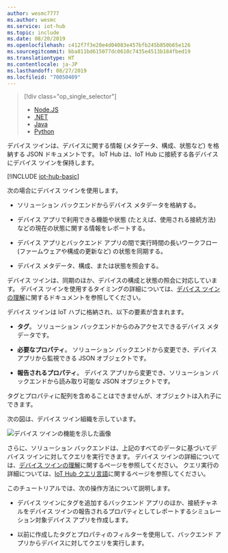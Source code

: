 ```yaml
---
author: wesmc7777
ms.author: wesmc
ms.service: iot-hub
ms.topic: include
ms.date: 08/20/2019
ms.openlocfilehash: c412f7f3e20e4d04083e457bfb245b850b65e126
ms.sourcegitcommit: bba811bd615077dc0610c7435e4513b184fbed19
ms.translationtype: HT
ms.contentlocale: ja-JP
ms.lasthandoff: 08/27/2019
ms.locfileid: "70050409"
---
```

> [!div class="op_single_selector"]
> * [Node.JS](../articles/iot-hub/iot-hub-node-node-twin-getstarted.md)
> * [.NET](../articles/iot-hub/iot-hub-csharp-csharp-twin-getstarted.md)
> * [Java](../articles/iot-hub/iot-hub-java-java-twin-getstarted.md)
> * [Python](../articles/iot-hub/iot-hub-python-twin-getstarted.md)

デバイス ツインは、デバイスに関する情報 (メタデータ、構成、状態など) を格納する JSON ドキュメントです。 IoT Hub は、IoT Hub に接続する各デバイスにデバイス ツインを保持します。

[!INCLUDE [iot-hub-basic](iot-hub-basic-whole.md)]

次の場合にデバイス ツインを使用します。

* ソリューション バックエンドからデバイス メタデータを格納する。

* デバイス アプリで利用できる機能や状態 (たとえば、使用される接続方法) などの現在の状態に関する情報をレポートする。

* デバイス アプリとバックエンド アプリの間で実行時間の長いワークフロー (ファームウェアや構成の更新など) の状態を同期する。

* デバイス メタデータ、構成、または状態を照会する。

デバイス ツインは、同期のほか、デバイスの構成と状態の照会に対応しています。 デバイス ツインを使用するタイミングの詳細については、[デバイス ツインの理解](../articles/iot-hub/iot-hub-devguide-device-twins.md)に関するドキュメントを参照してください。

デバイス ツインは IoT ハブに格納され、以下の要素が含まれます。

* **タグ**。 ソリューション バックエンドからのみアクセスできるデバイス メタデータです。

* **必要なプロパティ**。 ソリューション バックエンドから変更でき、デバイス アプリから監視できる JSON オブジェクトです。

* **報告されるプロパティ**。 デバイス アプリから変更でき、ソリューション バックエンドから読み取り可能な JSON オブジェクトです。

タグとプロパティに配列を含めることはできませんが、オブジェクトは入れ子にできます。

次の図は、デバイス ツイン組織を示しています。

![デバイス ツインの機能を示した画像](./media/iot-hub-selector-twin-get-started/twin.png)

さらに、ソリューション バックエンドは、上記のすべてのデータに基づいてデバイス ツインに対してクエリを実行できます。
デバイス ツインの詳細については、[デバイス ツインの理解](../articles/iot-hub/iot-hub-devguide-device-twins.md)に関するページを参照してください。 クエリ実行の詳細については、[IoT Hub クエリ言語](../articles/iot-hub/iot-hub-devguide-query-language.md)に関するページを参照してください。


このチュートリアルでは、次の操作方法について説明します。

* デバイス ツインにタグを追加するバックエンド アプリのほか、接続チャネルをデバイス ツインの報告されるプロパティとしてレポートするシミュレーション対象デバイス アプリを作成します。

* 以前に作成したタグとプロパティのフィルターを使用して、バックエンド アプリからデバイスに対してクエリを実行します。
